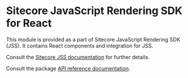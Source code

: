 # Sitecore JavaScript Rendering SDK for React

This module is provided as a part of Sitecore JavaScript Rendering SDK (JSS). It contains React components and integration for JSS.

Consult the [Sitecore JSS documentation](https://jss.sitecore.com) for further details.

Consult the package [API reference documentation](/ref-docs/sitecore-jss-react/).

